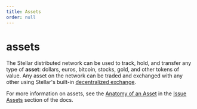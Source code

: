 ```yaml
---
title: Assets
order: null
---
```


# assets

The Stellar distributed network can be used to track, hold, and transfer any type of **asset**: dollars, euros, bitcoin, stocks, gold, and other tokens of value. Any asset on the network can be traded and exchanged with any other using Stellar's built-in [decentralized exchange](decentralized-exchange.md).

For more information on assets, see the [Anatomy of an Asset](../issuing-assets/anatomy-of-an-asset.md) in the [Issue Assets](https://github.com/slideloft/new-docs/tree/046158a008b14dc6d54bdd6f4c48e078c303a05e/content/docs/issuing-assets/README.md) section of the docs.

